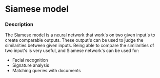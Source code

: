 # Siamese model

### Description
The Siamese model is a neural network that work's on two given input's to create comparable outputs. These output's can be used to judge the similarities between given inputs. Being able to compare the similarities of two input's is very useful, and Siamese network's can be used for:
- Facial recognition
- Signature analysis
- Matching queries with documents
